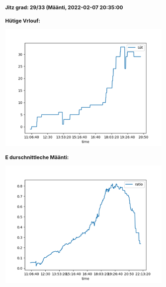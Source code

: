 ### Jitz grad: 29/33 (Määnti, 2022-02-07 20:35:00

### Hütige Vrlouf:
![Graph](Today.png)

### E durschnittleche Määnti:
![Graph](Määnti.png)